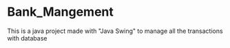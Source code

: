 # Bank_Mangement
 This is a java project made with "Java Swing" to manage all the transactions with database
